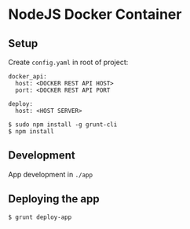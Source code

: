 # NodeJS Docker Container

## Setup

Create `config.yaml` in root of project:

```
docker_api:
  host: <DOCKER REST API HOST>
  port: <DOCKER REST API PORT

deploy:
  host: <HOST SERVER>
```




```
$ sudo npm install -g grunt-cli
$ npm install
```


## Development

App development in `./app`

## Deploying the app

```
$ grunt deploy-app
```